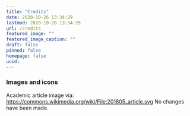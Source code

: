 ```yaml
---
title: "Credits"
date: 2020-10-26 13:34:29
lastmod: 2020-10-26 13:34:29
url: /credits
featured_image: ""
featured_image_caption: ""
draft: false
pinned: false
homepage: false
uuid: 
---
```



### Images and icons

Academic article image via:
https://commons.wikimedia.org/wiki/File:201805_article.svg
No changes have been made.